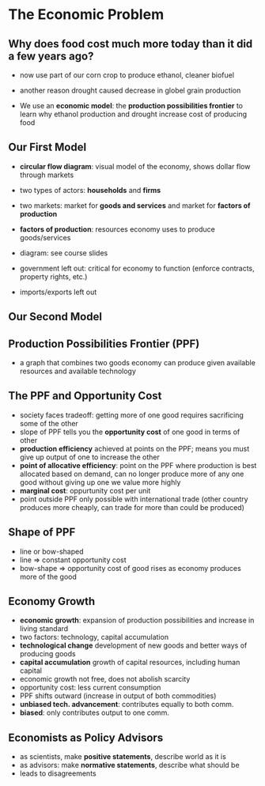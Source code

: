 The Economic Problem
====================

Why does food cost much more today than it did a few years ago?
---------------------------------------------------------------
* now use part of our corn crop to produce ethanol, cleaner biofuel
* another reason drought caused decrease in globel grain production


* We use an **economic model**: the __production possibilities frontier__ to learn why ethanol production and drought increase cost of producing food

Our First Model
----------------
* __circular flow diagram__: visual model of the economy, shows dollar flow through markets

* two types of actors: **households** and **firms**
* two markets: market for __goods and services__ and market for __factors of production__

* __factors of production__: resources economy uses to produce goods/services
* diagram: see course slides

* government left out: critical for economy to function (enforce contracts, property rights, etc.)
* imports/exports left out

Our Second Model
----------------

Production Possibilities Frontier (PPF)
----------------------------------------
* a graph that combines two goods economy can produce given available resources and available technology

The PPF and Opportunity Cost
----------------------------
* society faces tradeoff: getting more of one good requires sacrificing some of the other
* slope of PPF tells you the __opportunity cost__ of one good in terms of other
* __production efficiency__ achieved at points on the PPF; means you must give up output of one to increase the other
* __point of allocative efficiency__: point on the PPF where production is best allocated based on demand, can no longer produce more of any one good without giving up one we value more highly
* __marginal cost__: oppurtunity cost per unit
* point outside PPF only possible with international trade (other country produces more cheaply, can trade for more than could be produced)

Shape of PPF
------------
* line or bow-shaped
* line => constant opportunity cost
* bow-shape => opportunity cost of good rises as economy produces more of the good

Economy Growth
--------------
* __economic growth__: expansion of production possibilities and increase in living standard
* two factors: technology, capital accumulation
* __technological change__ development of new goods and better ways of producing goods
* __capital accumulation__ growth of capital resources, including human capital
* economic growth not free, does not abolish scarcity 
* opportunity cost: less current consumption
* PPF shifts outward (increase in output of both commodities)
* __unbiased tech. advancement__: contributes equally to both comm.
* __biased__: only contributes output to one comm.

Economists as Policy Advisors
-----------------------------
* as scientists, make __positive statements__, describe world as it is
* as advisors: make __normative statements__, describe what should be
* leads to disagreements

